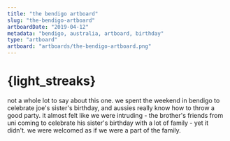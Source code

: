```yaml
---
title: "the bendigo artboard"
slug: "the-bendigo-artboard"
artboardDate: "2019-04-12"
metadata: "bendigo, australia, artboard, birthday"
type: "artboard"
artboard: "artboards/the-bendigo-artboard.png"
---
```


# {light_streaks}

not a whole lot to say about this one. we spent the weekend in bendigo to celebrate joe's sister's birthday, and aussies really know how to throw a good party. it almost felt like we were intruding - the brother's friends from uni coming to celebrate his sister's birthday with a lot of family - yet it didn't. we were welcomed as if we were a part of the family.
